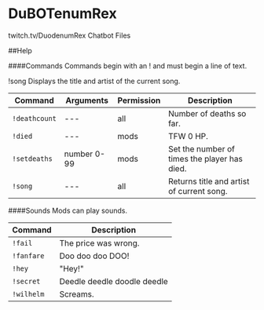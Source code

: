 # DuBOTenumRex
twitch.tv/DuodenumRex Chatbot Files

##Help

####Commands
Commands begin with an ! and must begin a line of text.


!song         Displays the title and artist of the current song.

Command | Arguments | Permission | Description
---|---|--- | ---
`!deathcount` | --- | all | Number of deaths so far.
`!died` | --- | mods | TFW 0 HP.
`!setdeaths` | number 0-99 | mods | Set the number of times the player has died.
`!song` | --- | all | Returns title and artist of current song.

####Sounds
Mods can play sounds.

Command | Description
---|--- 
`!fail` | The price was wrong.
`!fanfare` | Doo doo doo DOO!
`!hey` | "Hey!"
`!secret` | Deedle deedle doodle deedle
`!wilhelm` | Screams.

